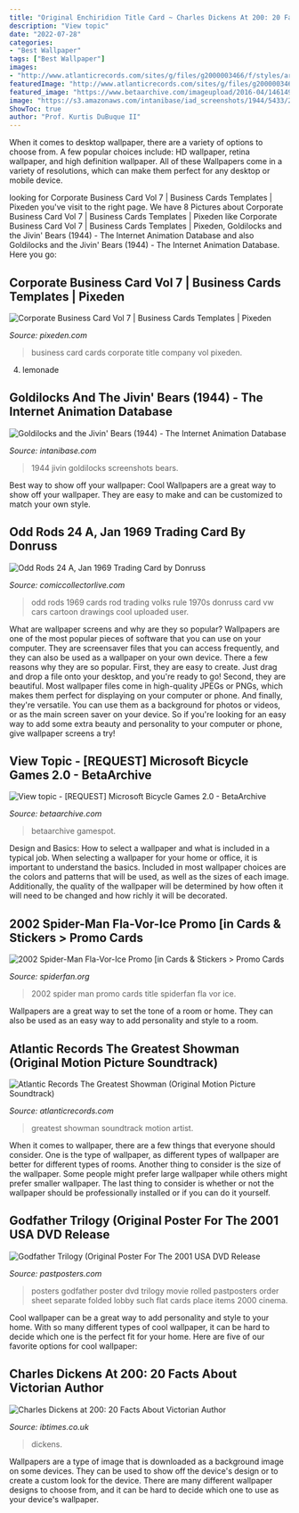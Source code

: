 ```yaml
---
title: "Original Enchiridion Title Card ~ Charles Dickens At 200: 20 Facts About Victorian Author"
description: "View topic"
date: "2022-07-28"
categories:
- "Best Wallpaper"
tags: ["Best Wallpaper"]
images:
- "http://www.atlanticrecords.com/sites/g/files/g2000003466/f/styles/artistheaderimgstyle_1440_669_/public/201809/1900x700_3.png?itok=r3TUDiSE"
featuredImage: "http://www.atlanticrecords.com/sites/g/files/g2000003466/f/styles/artistheaderimgstyle_1440_669_/public/201809/1900x700_3.png?itok=r3TUDiSE"
featured_image: "https://www.betaarchive.com/imageupload/2016-04/1461493604.or.17972.jpg"
image: "https://s3.amazonaws.com/intanibase/iad_screenshots/1944/5433/2.jpg"
ShowToc: true
author: "Prof. Kurtis DuBuque II"
---
```



When it comes to desktop wallpaper, there are a variety of options to choose from. A few popular choices include: HD wallpaper, retina wallpaper, and high definition wallpaper. All of these Wallpapers come in a variety of resolutions, which can make them perfect for any desktop or mobile device. 

	

		
looking for Corporate Business Card Vol 7 | Business Cards Templates | Pixeden you've visit to the right page. We have 8 Pictures about Corporate Business Card Vol 7 | Business Cards Templates | Pixeden like Corporate Business Card Vol 7 | Business Cards Templates | Pixeden, Goldilocks and the Jivin&#039; Bears (1944) - The Internet Animation Database and also Goldilocks and the Jivin&#039; Bears (1944) - The Internet Animation Database. Here you go:
		
    
## Corporate Business Card Vol 7 | Business Cards Templates | Pixeden

<img loading=lazy src="http://www.pixeden.com/media/k2/galleries/282/002-krisalid-corporate-company-business-card-clean-subtle-print.jpg" onerror="this.onerror=null;this.src='https://tse2.mm.bing.net/th?id=OIP.0Pl9-Lrv4R-PK7Llm0loKQHaD7&amp;pid=15.1';" alt="Corporate Business Card Vol 7 | Business Cards Templates | Pixeden">

_Source: pixeden.com_

>business card cards corporate title company vol pixeden. 

	

4. lemonade 

    
## Goldilocks And The Jivin&#039; Bears (1944) - The Internet Animation Database

<img loading=lazy src="https://s3.amazonaws.com/intanibase/iad_screenshots/1944/5433/2.jpg" onerror="this.onerror=null;this.src='https://tse2.mm.bing.net/th?id=OIP.GAJuMznMDxSTkgarPBoegQHaFt&amp;pid=15.1';" alt="Goldilocks and the Jivin&#039; Bears (1944) - The Internet Animation Database">

_Source: intanibase.com_

>1944 jivin goldilocks screenshots bears. 

	

Best way to show off your wallpaper:
Cool Wallpapers are a great way to show off your wallpaper. They are easy to make and can be customized to match your own style.

    
## Odd Rods 24 A, Jan 1969 Trading Card By Donruss

<img loading=lazy src="http://images.comiccollectorlive.com/covers/5ba/5bae82e6-81a7-470d-b20d-0451b5b1d2b3_tn.jpg" onerror="this.onerror=null;this.src='https://tse2.mm.bing.net/th?id=OIP.dZCoX0CF533aDniNjxj6KgAAAA&amp;pid=15.1';" alt="Odd Rods 24 A, Jan 1969 Trading Card by Donruss">

_Source: comiccollectorlive.com_

>odd rods 1969 cards rod trading volks rule 1970s donruss card vw cars cartoon drawings cool uploaded user. 

	

What are wallpaper screens and why are they so popular?
Wallpapers are one of the most popular pieces of software that you can use on your computer. They are screensaver files that you can access frequently, and they can also be used as a wallpaper on your own device. There a few reasons why they are so popular. First, they are easy to create. Just drag and drop a file onto your desktop, and you're ready to go! Second, they are beautiful. Most wallpaper files come in high-quality JPEGs or PNGs, which makes them perfect for displaying on your computer or phone. And finally, they're versatile. You can use them as a background for photos or videos, or as the main screen saver on your device. So if you're looking for an easy way to add some extra beauty and personality to your computer or phone, give wallpaper screens a try!

    
## View Topic - [REQUEST] Microsoft Bicycle Games 2.0 - BetaArchive

<img loading=lazy src="https://www.betaarchive.com/imageupload/2016-04/1461493604.or.17972.jpg" onerror="this.onerror=null;this.src='https://tse1.mm.bing.net/th?id=OIP.y9bE5Q--8c5HD15rzCokaQAAAA&amp;pid=15.1';" alt="View topic - [REQUEST] Microsoft Bicycle Games 2.0 - BetaArchive">

_Source: betaarchive.com_

>betaarchive gamespot. 

	

Design and Basics: How to select a wallpaper and what is included in a typical job.
When selecting a wallpaper for your home or office, it is important to understand the basics. Included in most wallpaper choices are the colors and patterns that will be used, as well as the sizes of each image. Additionally, the quality of the wallpaper will be determined by how often it will need to be changed and how richly it will be decorated.

    
## 2002 Spider-Man Fla-Vor-Ice Promo [in Cards &amp; Stickers &gt; Promo Cards

<img loading=lazy src="http://www.spiderfan.org/images/title/cards/2002_flavorice/001.jpg" onerror="this.onerror=null;this.src='https://tse1.mm.bing.net/th?id=OIP.MzkQnHwyjOVTsBAsvqgCNwHaKc&amp;pid=15.1';" alt="2002 Spider-Man Fla-Vor-Ice Promo [in Cards &amp; Stickers &gt; Promo Cards">

_Source: spiderfan.org_

>2002 spider man promo cards title spiderfan fla vor ice. 

	

Wallpapers are a great way to set the tone of a room or home. They can also be used as an easy way to add personality and style to a room.

    
## Atlantic Records The Greatest Showman (Original Motion Picture Soundtrack)

<img loading=lazy src="http://www.atlanticrecords.com/sites/g/files/g2000003466/f/styles/artistheaderimgstyle_1440_669_/public/201809/1900x700_3.png?itok=r3TUDiSE" onerror="this.onerror=null;this.src='https://tse3.mm.bing.net/th?id=OIP.YRoi5Yq0Ggenl1TImce7sAHaDh&amp;pid=15.1';" alt="Atlantic Records The Greatest Showman (Original Motion Picture Soundtrack)">

_Source: atlanticrecords.com_

>greatest showman soundtrack motion artist. 

	

When it comes to wallpaper, there are a few things that everyone should consider. One is the type of wallpaper, as different types of wallpaper are better for different types of rooms. Another thing to consider is the size of the wallpaper. Some people might prefer large wallpaper while others might prefer smaller wallpaper. The last thing to consider is whether or not the wallpaper should be professionally installed or if you can do it yourself.

    
## Godfather Trilogy (Original Poster For The 2001 USA DVD Release

<img loading=lazy src="http://www.pastposters.com/cw3/assets/product_full/JamieR-AC/godfather-trilogy-cinema-one-sheet-movie-poster-(dvd-1).jpg" onerror="this.onerror=null;this.src='https://tse1.mm.bing.net/th?id=OIP.BkKTAH1HpBhhwWwgBLIJMwHaK3&amp;pid=15.1';" alt="Godfather Trilogy (Original Poster For The 2001 USA DVD Release">

_Source: pastposters.com_

>posters godfather poster dvd trilogy movie rolled pastposters order sheet separate folded lobby such flat cards place items 2000 cinema. 

	

Cool wallpaper can be a great way to add personality and style to your home. With so many different types of cool wallpaper, it can be hard to decide which one is the perfect fit for your home. Here are five of our favorite options for cool wallpaper: 

    
## Charles Dickens At 200: 20 Facts About Victorian Author

<img loading=lazy src="https://d.ibtimes.co.uk/en/full/227457/charles-dickens.jpg" onerror="this.onerror=null;this.src='https://tse4.mm.bing.net/th?id=OIP.VDN44h4QWMVw-aBggQeWnADNEs&amp;pid=15.1';" alt="Charles Dickens at 200: 20 Facts About Victorian Author">

_Source: ibtimes.co.uk_

>dickens. 

	

Wallpapers are a type of image that is downloaded as a background image on some devices. They can be used to show off the device's design or to create a custom look for the device. There are many different wallpaper designs to choose from, and it can be hard to decide which one to use as your device's wallpaper.

